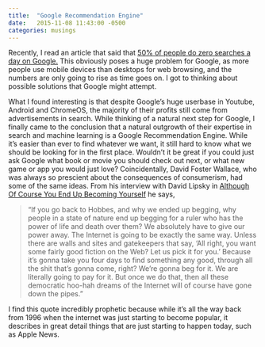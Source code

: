 ```yaml
---
title:  "Google Recommendation Engine"
date:   2015-11-08 11:43:00 -0500
categories: musings
---
```

Recently, I read an article that said that [50% of people do zero searches a day on Google.](https://theoverspill.wordpress.com/2015/10/19/searches-average-mobile-google-problem/) This obviously poses a huge problem for Google, as more people use mobile devices than desktops for web browsing, and the numbers are only going to rise as time goes on. I got to thinking about possible solutions that Google might attempt.

What I found interesting is that despite Google’s huge userbase in Youtube, Android and ChromeOS, the majority of their profits still come from advertisements in search. While thinking of a natural next step for Google, I finally came to the conclusion that a natural outgrowth of their expertise in search and machine learning is a Google Recommendation Engine.
While it’s easier than ever to find whatever we want, it still hard to know what we should be looking for in the first place. Wouldn’t it be great if you could just ask Google what book or movie you should check out next, or what new game or app you would just love? Coincidentally, David Foster Wallace, who was always so prescient about the consequences of consumerism, had some of the same ideas. From his interview with David Lipsky in [Although Of Course You End Up Becoming Yourself](http://www.amazon.com/Although-Course-You-Becoming-Yourself-ebook/dp/B0036S4DYM/ref=sr_1_1?s=books&ie=UTF8&qid=1447043501&sr=1-1&keywords=in+the+end+you+become+yourself) he says,

> “If you go back to Hobbes, and why we ended up begging, why people in a state of nature end up begging for a ruler who has the power of life and death over them? We absolutely have to give our power away. The Internet is going to be exactly the same way. Unless there are walls and sites and gatekeepers that say, ‘All right, you want some fairly good fiction on the Web? Let us pick it for you.’ Because it’s gonna take you four days to find something any good, through all the shit that’s gonna come, right? We’re gonna beg for it. We are literally going to pay for it. But once we do that, then all these democratic hoo-hah dreams of the Internet will of course have gone down the pipes.”

I find this quote incredibly prophetic because while it’s all the way back from 1996 when the internet was just starting to become popular, it describes in great detail things that are just starting to happen today, such as Apple News.
